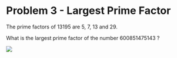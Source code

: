 # Problem 3 - Largest Prime Factor

The prime factors of 13195 are 5, 7, 13 and 29.

What is the largest prime factor of the number 600851475143 ?

[![](https://mermaid.ink/img/eyJjb2RlIjoic3RhdGVEaWFncmFtLXYyXG4gICAgWypdIC0tPiA2MDA4NTE0NzUxNDNcbiAgICA2MDA4NTE0NzUxNDMgLS0-IGxvbmdfblxuICAgIGxvbmdfbiAtLT4gTnVtYmVyQ2hlY2tfKDw9MSlcbiAgICBOdW1iZXJDaGVja18oPD0xKSAtLT4gSXNfZ2l2ZW5Db25kaXRpb25fdHJ1ZT9cbiAgICBJc19naXZlbkNvbmRpdGlvbl90cnVlPyAtLT4gWWVzXG4gICAgSXNfZ2l2ZW5Db25kaXRpb25fdHJ1ZT8gLS0-IE5vXG4gICAgWWVzIC0tPiBpbnRfZGl2XG4gICAgaW50X2RpdiAtLT4gd2hpbGUoZGl2XzxfbnVtYmVyKVxuICAgIHdoaWxlKGRpdl88X251bWJlcikgLS0-IFllcy5cbiAgICB3aGlsZShkaXZfPF9udW1iZXIpIC0tPiBOby5cbiAgICBZZXMuIC0tPiBpZijwnZmjX2lzX_Cdl7vwnZe88J2YgV9hX2ZhY3Rvcl9vZl_wnZmZ8J2ZnvCdmaspXz9cbiAgICBMYXJnZXN0X1ByaW1lX0ZhY3Rvcl9pc1_wnZ-sIC0tPiBbKl1cbiAgICBQcmludF9MYXJnZXN0X1ByaW1lRmFjdG9yIC0tPiBbKl1cbiAgICBpZijwnZmjX2lzX_Cdl7vwnZe88J2YgV9hX2ZhY3Rvcl9vZl_wnZmZ8J2ZnvCdmaspXz8gLS0-IFRydWVcbiAgICBpZijwnZmjX2lzX_Cdl7vwnZe88J2YgV9hX2ZhY3Rvcl9vZl_wnZmZ8J2ZnvCdmaspXz8gLS0-IEZhbHNlXG4gICAgVHJ1ZSAtLT4gZGl2KytcbiAgICBkaXYrKyAtLT4gd2hpbGUoZGl2XzxfbnVtYmVyKVxuICAgIEZhbHNlIC0tPiBuXy9fZGl2XG4gICAgRmFsc2UgLS0-IGRpdl89XzJcbiAgICBuXy9fZGl2IC0tPiB3aGlsZShkaXZfPF9udW1iZXIpXG4gICAgZGl2Xz1fMiAtLT4gd2hpbGUoZGl2XzxfbnVtYmVyKVxuICAgIE5vLiAtLT4gUHJpbnRfTGFyZ2VzdF9QcmltZUZhY3RvclxuICAgIE5vIC0tPiBMYXJnZXN0X1ByaW1lX0ZhY3Rvcl9pc1_wnZ-sIiwibWVybWFpZCI6e30sInVwZGF0ZUVkaXRvciI6ZmFsc2V9)](https://mermaid-js.github.io/mermaid-live-editor/#/edit/eyJjb2RlIjoic3RhdGVEaWFncmFtLXYyXG4gICAgWypdIC0tPiA2MDA4NTE0NzUxNDNcbiAgICA2MDA4NTE0NzUxNDMgLS0-IGxvbmdfblxuICAgIGxvbmdfbiAtLT4gTnVtYmVyQ2hlY2tfKDw9MSlcbiAgICBOdW1iZXJDaGVja18oPD0xKSAtLT4gSXNfZ2l2ZW5Db25kaXRpb25fdHJ1ZT9cbiAgICBJc19naXZlbkNvbmRpdGlvbl90cnVlPyAtLT4gWWVzXG4gICAgSXNfZ2l2ZW5Db25kaXRpb25fdHJ1ZT8gLS0-IE5vXG4gICAgWWVzIC0tPiBpbnRfZGl2XG4gICAgaW50X2RpdiAtLT4gd2hpbGUoZGl2XzxfbnVtYmVyKVxuICAgIHdoaWxlKGRpdl88X251bWJlcikgLS0-IFllcy5cbiAgICB3aGlsZShkaXZfPF9udW1iZXIpIC0tPiBOby5cbiAgICBZZXMuIC0tPiBpZijwnZmjX2lzX_Cdl7vwnZe88J2YgV9hX2ZhY3Rvcl9vZl_wnZmZ8J2ZnvCdmaspXz9cbiAgICBMYXJnZXN0X1ByaW1lX0ZhY3Rvcl9pc1_wnZ-sIC0tPiBbKl1cbiAgICBQcmludF9MYXJnZXN0X1ByaW1lRmFjdG9yIC0tPiBbKl1cbiAgICBpZijwnZmjX2lzX_Cdl7vwnZe88J2YgV9hX2ZhY3Rvcl9vZl_wnZmZ8J2ZnvCdmaspXz8gLS0-IFRydWVcbiAgICBpZijwnZmjX2lzX_Cdl7vwnZe88J2YgV9hX2ZhY3Rvcl9vZl_wnZmZ8J2ZnvCdmaspXz8gLS0-IEZhbHNlXG4gICAgVHJ1ZSAtLT4gZGl2KytcbiAgICBkaXYrKyAtLT4gd2hpbGUoZGl2XzxfbnVtYmVyKVxuICAgIEZhbHNlIC0tPiBuXy9fZGl2XG4gICAgRmFsc2UgLS0-IGRpdl89XzJcbiAgICBuXy9fZGl2IC0tPiB3aGlsZShkaXZfPF9udW1iZXIpXG4gICAgZGl2Xz1fMiAtLT4gd2hpbGUoZGl2XzxfbnVtYmVyKVxuICAgIE5vLiAtLT4gUHJpbnRfTGFyZ2VzdF9QcmltZUZhY3RvclxuICAgIE5vIC0tPiBMYXJnZXN0X1ByaW1lX0ZhY3Rvcl9pc1_wnZ-sIiwibWVybWFpZCI6e30sInVwZGF0ZUVkaXRvciI6ZmFsc2V9)
